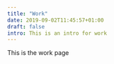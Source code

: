 ```yaml
---
title: "Work"
date: 2019-09-02T11:45:57+01:00
draft: false
intro: This is an intro for work
---
```


This is the work page